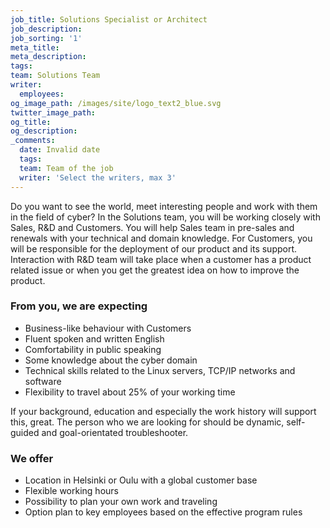 ```yaml
---
job_title: Solutions Specialist or Architect
job_description:
job_sorting: '1'
meta_title:
meta_description:
tags:
team: Solutions Team
writer:
  employees:
og_image_path: /images/site/logo_text2_blue.svg
twitter_image_path:
og_title:
og_description:
_comments:
  date: Invalid date
  tags:
  team: Team of the job
  writer: 'Select the writers, max 3'
---
```


Do you want to see the world, meet interesting people and work with them in the field of cyber? In the Solutions team, you will be working closely with Sales, R&D and Customers. You will help Sales team in pre-sales and renewals with your technical and domain knowledge. For Customers, you will be responsible for the deployment of our product and its support. Interaction with R&D team will take place when a customer has a product related issue or when you get the greatest idea on how to improve the product.

### From you, we are expecting

* Business-like behaviour with Customers
* Fluent spoken and written English
* Comfortability in public speaking
* Some knowledge about the cyber domain
* Technical skills related to the Linux servers, TCP/IP networks and software
* Flexibility to travel about 25% of your working time

If your background, education and especially the work history will support this, great. The person who we are looking for should be dynamic, self-guided and goal-orientated troubleshooter.

### We offer

* Location in Helsinki or Oulu with a global customer base
* Flexible working hours
* Possibility to plan your own work and traveling
* Option plan to key employees based on the effective program rules
